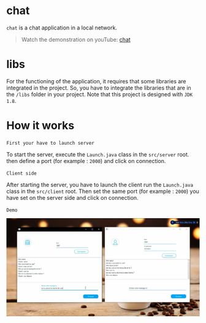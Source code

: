 
# chat
`chat` is a chat application in a local network.

>Watch the demonstration on youTube: [chat](https://youtu.be/7Lsckb7YThk)

# libs

For the functioning of the application, it requires that some libraries are integrated in the project. So, you have to integrate the libraries that are in the `/libs` folder in your project.
Note that this project is designed with `JDK 1.8`.

# How it works

`First your have to launch server`

To start the server, execute the `Launch.java` class in the `src/server` root.
then define a port (for example : `2000`) and click on connection.

`Client side`

After starting the server, you have to launch the client run the `Launch.java` class in the `src/client` root. Then set the same port (for example : `2000`) you have set on the server side and click on connection.

`Demo`

![](/imgs/demo.png)
